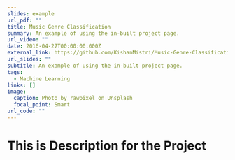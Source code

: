 ```yaml
---
slides: example
url_pdf: ""
title: Music Genre Classification
summary: An example of using the in-built project page.
url_video: ""
date: 2016-04-27T00:00:00.000Z
external_link: https://github.com/KishanMistri/Music-Genre-Classification/blob/master/README.md
url_slides: ""
subtitle: An example of using the in-built project page.
tags:
  - Machine Learning
links: []
image:
  caption: Photo by rawpixel on Unsplash
  focal_point: Smart
url_code: ""
---
```


# This is Description for the Project
